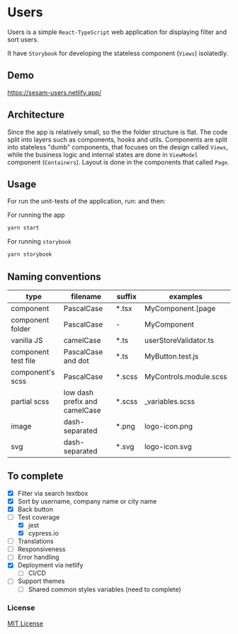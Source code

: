 # Users

Users is a simple `React-TypeScript` web application for displaying filter and sort users.

It have `Storybook` for developing the stateless component (`Views`) isolatedly.

## Demo

<a href="https://sesam-users.netlify.app/" target="_blank">https://sesam-users.netlify.app/</a>


## Architecture
Since the app is relatively small, so the the folder structure is flat. The code split into layers such as components, hooks and utils. Components are split into stateless "dumb" components, that focuses on the design called `Views`, while the business logic and internal states are done in `ViewModel` component (`Containers`). Layout is done in the components that called `Page`.

## Usage

For run the unit-tests of the application, run: and then:

For running the app

```bash
yarn start
```

For running `storybook`

```bash
yarn storybook
```


## Naming conventions

| type                | filename                      | suffix  | examples              |
| ------------------- | ----------------------------- | ------- | --------------------- |
| component           | PascalCase                    | \*.tsx  | MyComponent.[page|viewModel|view].tsx       |
| component folder    | PascalCase                     | -       | MyComponent           |
| vanilla JS          | camelCase                     | \*.ts   | userStoreValidator.ts |
| component test file | PascalCase and dot             | \*.ts   | MyButton.test.js      |
| component's scss    | PascalCase                    | \*.scss | MyControls.module.scss       |
| partial scss        | low dash prefix and camelCase | \*.scss | \_variables.scss      |
| image               | dash-separated                | \*.png  | logo-icon.png         |
| svg                 | dash-separated                | \*.svg  | logo-icon.svg         |


## To complete

-   [x] Filter via search textbox
-   [x] Sort by username, company name or city name
-   [x] Back button
-   [ ] Test coverage
    -   [x] jest
    -   [x] cypress.io
-   [ ] Translations
-   [ ] Responsiveness
-   [ ] Error handling
-   [x] Deployment via netlify
    -   [ ] CI/CD
-   [ ] Support themes
    -   [ ] Shared common styles variables (need to complete)

### License

[MIT License](LICENSE)
